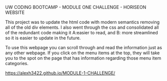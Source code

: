 UW CODING BOOTCAMP - MODULE ONE CHALLENGE - HORISEON WEBSITE

This project was to update the html code with modern semantics removing all of the old div elements. 
I also went through the css and consolidated all of the redundant code making it A:easier to read, and B: more streamlined so it is easier to update in the future. 

To use this webpage you can scroll through and read the information just as any other webpage. If you click on the menu items at the top, they will take you to the spot on the page that has information regarding those menu item categories. 

https://alexh3422.github.io/MODULE-1-CHALLENGE/

